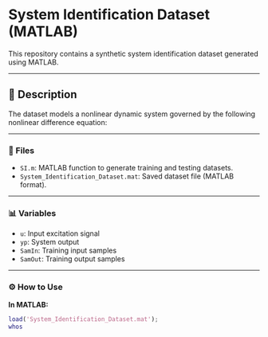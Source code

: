 # System Identification Dataset (MATLAB)

This repository contains a synthetic system identification dataset generated using MATLAB.

---

## 📘 Description
The dataset models a nonlinear dynamic system governed by the following nonlinear difference equation:


---

### 📂 Files
- `SI.m`: MATLAB function to generate training and testing datasets.  
- `System_Identification_Dataset.mat`: Saved dataset file (MATLAB format).  

---

### 📊 Variables
- `u`: Input excitation signal  
- `yp`: System output  
- `SamIn`: Training input samples  
- `SamOut`: Training output samples  

---

### ⚙️ How to Use

**In MATLAB:**
```matlab
load('System_Identification_Dataset.mat');
whos
```
